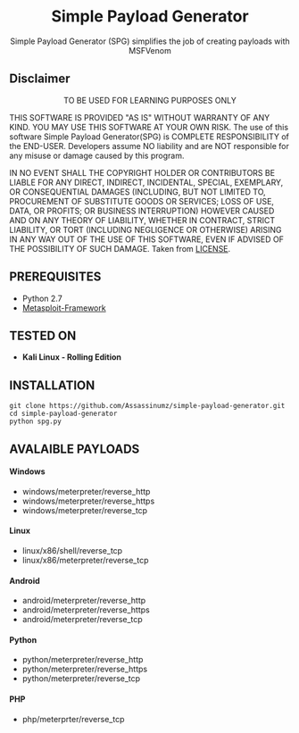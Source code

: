 <h1 align="center">Simple Payload Generator</h1>
<p align="center">
  Simple Payload Generator (SPG) simplifies the job of creating payloads with MSFVenom
</p>

## Disclaimer
<p align="center">
  TO BE USED FOR LEARNING PURPOSES ONLY
</p>

THIS SOFTWARE IS PROVIDED "AS IS" WITHOUT WARRANTY OF ANY KIND. YOU MAY USE THIS SOFTWARE AT YOUR OWN RISK. The use of this software Simple Payload Generator(SPG) is COMPLETE RESPONSIBILITY of the END-USER. Developers assume NO liability and are NOT responsible for any misuse or damage caused by this program.

IN NO EVENT SHALL THE COPYRIGHT HOLDER OR CONTRIBUTORS BE LIABLE
FOR ANY DIRECT, INDIRECT, INCIDENTAL, SPECIAL, EXEMPLARY, OR CONSEQUENTIAL
DAMAGES (INCLUDING, BUT NOT LIMITED TO, PROCUREMENT OF SUBSTITUTE GOODS OR
SERVICES; LOSS OF USE, DATA, OR PROFITS; OR BUSINESS INTERRUPTION) HOWEVER
CAUSED AND ON ANY THEORY OF LIABILITY, WHETHER IN CONTRACT, STRICT LIABILITY,
OR TORT (INCLUDING NEGLIGENCE OR OTHERWISE) ARISING IN ANY WAY OUT OF THE USE
OF THIS SOFTWARE, EVEN IF ADVISED OF THE POSSIBILITY OF SUCH DAMAGE. Taken from [LICENSE](LICENSE).

## PREREQUISITES
* Python 2.7
* [Metasploit-Framework](https://github.com/rapid7/metasploit-framework)

## TESTED ON
* **Kali Linux - Rolling Edition**

## INSTALLATION
```
git clone https://github.com/Assassinumz/simple-payload-generator.git
cd simple-payload-generator
python spg.py
```
## AVALAIBLE PAYLOADS

#### Windows
* windows/meterpreter/reverse_http
* windows/meterpreter/reverse_https
* windows/meterpreter/reverse_tcp

#### Linux
* linux/x86/shell/reverse_tcp
* linux/x86/meterpreter/reverse_tcp

#### Android
* android/meterpreter/reverse_http
* android/meterpreter/reverse_https
* android/meterpreter/reverse_tcp

#### Python
* python/meterpreter/reverse_http
* python/meterpreter/reverse_https
* python/meterpreter/reverse_tcp

#### PHP
* php/meterprter/reverse_tcp
